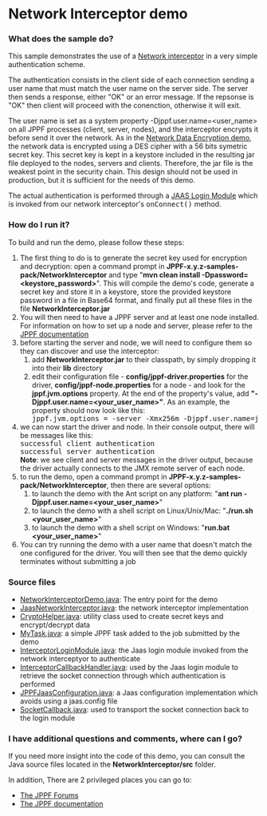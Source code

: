 # Network Interceptor demo

<h3>What does the sample do?</h3>
<p>This sample demonstrates the use of a <a href="https://www.jppf.org/doc/6.3/index.php?title=Network_interceptors">Network interceptor</a> in a very simple authentication scheme.
<p>The authentication consists in the client side of each connection sending a user name that must match the user name on the server side.
The server then sends a response, either "OK" or an error message.
If the repsonse is "OK" then client will proceed with the conenction, otherwise it will exit.
<p>The user name is set as a system property -Djppf.user.name=&lt;user_name&gt; on all JPPF processes (client, server, nodes), and the interceptor encrypts it before send it over the network.
As in the <a href="../DataEncryption/Readme">Network Data Encryption demo</a>, the network data is encrypted using a DES cipher with a 56 bits symetric secret key.
This secret key is kept in a keystore included in the resulting jar file deployed to the nodes, servers and clients. Therefore, the jar file is the weakest point in the security chain.
This design should not be used in production, but it is sufficient for the needs of this demo.

<p>The actual authentication is performed through a <a href="https://docs.oracle.com/javase/8/docs/technotes/guides/security/jaas/JAASRefGuide">JAAS Login Module</a>
which is invoked from our network interceptor's <tt>onConnect()</tt> method.

<h3>How do I run it?</h3>
To build and run the demo, please follow these steps:
<ol class="samplesList">
  <li>The first thing to do is to generate the secret key used for encryption and decryption:
  open a command prompt in <b>JPPF-x.y.z-samples-pack/NetworkInterceptor</b> and type "<b>mvn clean install -Dpassword=&lt;keystore_password&gt;</b>".
  This will compile the demo's code, generate a secret key and store it in a keystore, store the provided keystore password in a file in Base64 format,
  and finally put all these files in the file <b>NetworkInterceptor.jar</b></li>
  <li>You will then need to have a JPPF server and at least one node installed. For information on how to set up a node and server,
  please refer to the <a href="https://www.jppf.org/doc/6.3/index.php?title=Introduction">JPPF documentation</a></li>
  <li>before starting the server and node, we will need to configure them so they can discover and use the interceptor:
    <ul class="samplesNestedList" style="list-style-type: hyphen">
      <li>add <b>NetworkInterceptor.jar</b> to their classpath, by simply dropping it into their <b>lib</b> directory</li>
      <li>edit their configuration file - <b>config/jppf-driver.properties</b> for the driver, <b>config/jppf-node.properties</b> for a node - and look for the <b>jppf.jvm.options</b> property.
        At the end of the property's value, add <b>"-Djppf.user.name=&lt;your_user_name&gt;"</b>. As an example, the property should now look like this:
<pre class="prettyprint lang-conf" style="margin: 0">
jppf.jvm.options = -server -Xmx256m -Djppf.user.name=jppf_user
</pre>
      </li>
    </ul>
  </li>
  <li>we can now start the driver and node. In their console output, there will be messages like this:
<pre class="prettyprint lang-text" style="margin: 0">
successful client authentication
successful server authentication
</pre>
    <b>Note</b>: we see client and server messages in the driver output, because the driver actually connects to the JMX remote server of each node.
  </li>
  <li>to run the demo, open a command prompt in <b>JPPF-x.y.z-samples-pack/NetworkInterceptor</b>, then there are several options:
    <ul class="samplesNestedList" style="list-style-type: hyphen">
      <li>to launch the demo with the Ant script on any platform: "<b>ant run -Djppf.user.name=&lt;your_user_name&gt;</b>"</li>
      <li>to launch the demo with a shell script on Linux/Unix/Mac: "<b>./run.sh &lt;your_user_name&gt;</b>"</li>
      <li>to launch the demo with a shell script on Windows: "<b>run.bat &lt;your_user_name&gt;</b>"</li>
    </ul>
  </li>
  <li>You can try running the demo with a user name that doesn't match the one configured for the driver. You will then see that the demo quickly terminates without submitting a job</li>
</ol>

<h3>Source files</h3>
<ul class="samplesList">
  <li><a href="src/main/java/org/jppf/example/interceptor/NetworkInterceptorDemo.java">NetworkInterceptorDemo.java</a>: The entry point for the demo</li>
  <li><a href="src/main/java/org/jppf/example/interceptor/JaasNetworkInterceptor.java">JaasNetworkInterceptor.java</a>: the network interceptor implementation</li>
  <li><a href="src/main/java/org/jppf/example/interceptor/CryptoHelper.java">CryptoHelper.java</a>: utility class used to create secret keys and encrypt/decrypt data</li>
  <li><a href="src/main/java/org/jppf/example/interceptor/MyTask.java">MyTask.java</a>: a simple JPPF task added to the job submitted by the demo</li>
  <li><a href="src/main/java/org/jppf/example/interceptor/auth/InterceptorLoginModule.java">InterceptorLoginModule.java</a>:
  the Jaas login module invoked from the network interceptyor to authenticate</li>
  <li><a href="src/main/java/org/jppf/example/interceptor/auth/InterceptorCallbackHandler.java">InterceptorCallbackHandler.java</a>:
  used by the Jaas login module to retrieve the socket connection through which authentication is performed</li>
  <li><a href="src/main/java/org/jppf/example/interceptor/auth/JPPFJaasConfiguration.java">JPPFJaasConfiguration.java</a>:
  a Jaas configuration implementation which avoids using a jaas.config file</li>
  <li><a href="src/main/java/org/jppf/example/interceptor/auth/SocketCallback.java">SocketCallback.java</a>: used to transport the socket connection back to the login module</li>
</ul>

<h3>I have additional questions and comments, where can I go?</h3>
<p>If you need more insight into the code of this demo, you can consult the Java source files located in the <b>NetworkInterceptor/src</b> folder.
<p>In addition, There are 2 privileged places you can go to:
<ul>
  <li><a href="https://www.jppf.org/forums">The JPPF Forums</a></li>
  <li><a href="https://www.jppf.org/doc/6.3/">The JPPF documentation</a></li>
</ul>

